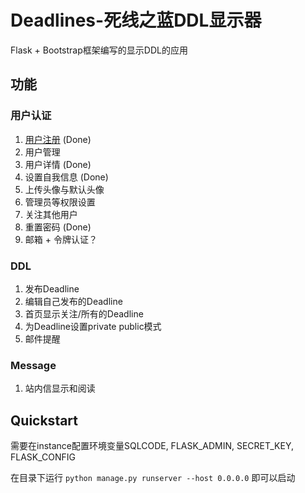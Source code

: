 # Deadlines-死线之蓝DDL显示器
Flask + Bootstrap框架编写的显示DDL的应用
## 功能
### 用户认证
1. [用户注册](app/auth/views.py) (Done)
2. 用户管理 
3. 用户详情 (Done)
4. 设置自我信息 (Done)
5. 上传头像与默认头像 
6. 管理员等权限设置
7. 关注其他用户 
8. 重置密码 (Done)
9. 邮箱 + 令牌认证？
### DDL
1. 发布Deadline
2. 编辑自己发布的Deadline
3. 首页显示关注/所有的Deadline
4. 为Deadline设置private public模式
5. 邮件提醒
### Message
1. 站内信显示和阅读

## Quickstart
需要在instance配置环境变量SQLCODE, FLASK_ADMIN, SECRET_KEY, FLASK_CONFIG

在目录下运行
`python manage.py runserver --host 0.0.0.0`
即可以启动

